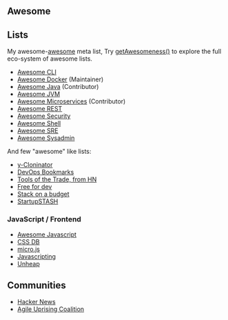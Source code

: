 ## Awesome 

## Lists 

My awesome-[awesome](https://github.com/sindresorhus/awesome) meta list, Try [getAwesomeness()](https://getawesomeness.herokuapp.com/) to explore the full eco-system of awesome lists.

* [Awesome CLI](https://github.com/aharris88/awesome-cli-apps)
* [Awesome Docker](https://github.com/veggiemonk/awesome-docker) (Maintainer)
* [Awesome Java](https://github.com/akullpp/awesome-java) (Contributor)
* [Awesome JVM](https://github.com/deephacks/awesome-jvm)
* [Awesome Microservices](https://github.com/mfornos/awesome-microservices) (Contributor)
* [Awesome REST](https://github.com/marmelab/awesome-rest)
* [Awesome Security](https://github.com/sbilly/awesome-security)
* [Awesome Shell](https://github.com/alebcay/awesome-shell)
* [Awesome SRE](https://github.com/dastergon/awesome-sre)
* [Awesome Sysadmin](https://github.com/n1trux/awesome-sysadmin)

And few "awesome" like lists:

* [y-Cloninator](http://ycloninator.herokuapp.com/)
* [DevOps Bookmarks](http://www.devopsbookmarks.com/)
* [Tools of the Trade, from HN](https://github.com/cjbarber/ToolsOfTheTrade)
* [Free for dev](https://github.com/ripienaar/free-for-dev)
* [Stack on a budget](https://github.com/255kb/stack-on-a-budget)
* [StartupSTASH](http://startupstash.com/)

### JavaScript / Frontend
* [Awesome Javascript](https://github.com/sorrycc/awesome-javascript)
* [CSS DB](http://cssdb.co/)
* [micro.js](http://microjs.com/)
* [Javascripting](https://www.javascripting.com/)
* [Unheap](http://www.unheap.com/)

## Communities

* [Hacker News](http://hckrnews.com)
* [Agile Uprising Coalition](https://coalition.agileuprising.com)
